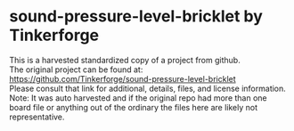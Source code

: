 
# sound-pressure-level-bricklet by Tinkerforge  
This is a harvested standardized copy of a project from github.  
The original project can be found at:  
https://github.com/Tinkerforge/sound-pressure-level-bricklet  
Please consult that link for additional, details, files, and license information.  
Note: It was auto harvested and if the original repo had more than one board file or anything out of the ordinary the files here are likely not representative.  
    